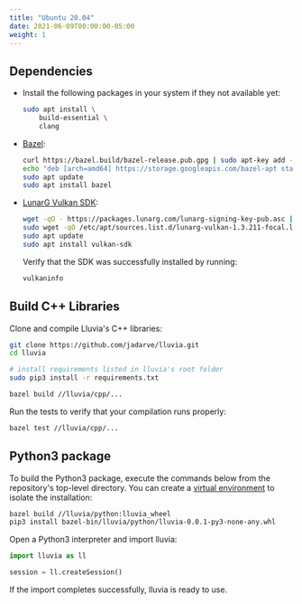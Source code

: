 ```yaml
---
title: "Ubuntu 20.04"
date: 2021-06-09T00:00:00-05:00
weight: 1
---
```



## Dependencies

* Install the following packages in your system if they not available yet:

    ```bash
    sudo apt install \
        build-essential \
        clang
    ```

* [Bazel](https://bazel.build/):

    ```bash
    curl https://bazel.build/bazel-release.pub.gpg | sudo apt-key add -
    echo "deb [arch=amd64] https://storage.googleapis.com/bazel-apt stable jdk1.8" | sudo tee /etc/apt/sources.list.d/bazel.list
    sudo apt update
    sudo apt install bazel
    ```

* [LunarG Vulkan SDK](https://www.lunarg.com/vulkan-sdk/):

    ```bash
    wget -qO - https://packages.lunarg.com/lunarg-signing-key-pub.asc | sudo apt-key add -
    sudo wget -qO /etc/apt/sources.list.d/lunarg-vulkan-1.3.211-focal.list https://packages.lunarg.com/vulkan/1.3.211/lunarg-vulkan-1.3.211-focal.list
    sudo apt update
    sudo apt install vulkan-sdk
    ```

    Verify that the SDK was successfully installed by running:

    ```bash 
    vulkaninfo
    ```


## Build C++ Libraries

Clone and compile Lluvia's C++ libraries:

```bash
git clone https://github.com/jadarve/lluvia.git
cd lluvia

# install requirements listed in lluvia's root folder
sudo pip3 install -r requirements.txt

bazel build //lluvia/cpp/...
```

Run the tests to verify that your compilation runs properly:

```bash
bazel test //lluvia/cpp/...
```


## Python3 package

To build the Python3 package, execute the commands below from the repository's top-level directory. You can create a [virtual environment](https://virtualenv.pypa.io/en/latest/) to isolate the installation:

```bash
bazel build //lluvia/python:lluvia_wheel
pip3 install bazel-bin/lluvia/python/lluvia-0.0.1-py3-none-any.whl
```

Open a Python3 interpreter and import lluvia:

```python 
import lluvia as ll

session = ll.createSession()
```

If the import completes successfully, lluvia is ready to use.
